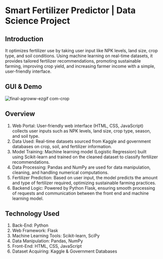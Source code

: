 # Smart Fertilizer Predictor | Data Science Project

## Introduction
It optimizes fertilizer use by taking user input like NPK levels, land size, crop type, and soil conditions. Using machine learning on real-time datasets, it provides tailored fertilizer recommendations, promoting sustainable farming, improving crop yield, and increasing farmer income with a simple, user-friendly interface.

## GUI & Demo
![final-agroww-ezgif com-crop](https://github.com/user-attachments/assets/f210ab90-100c-4dd5-a310-e3f3cde1078d)

## Overview

1. Web Portal: User-friendly web interface (HTML, CSS, JavaScript) collects user inputs such as NPK levels, land size, crop type, season, and soil type.
2. Data Used: Real-time datasets sourced from Kaggle and government databases on crop, soil, and fertilizer information.
3. Model Training: Machine learning model (Logistic Regression) built using Scikit-learn and trained on the cleaned dataset to classify fertilizer recommendations.
4. Data Processing: Pandas and NumPy are used for data manipulation, cleaning, and handling numerical computations.
5. Fertilizer Prediction: Based on user input, the model predicts the amount and type of fertilizer required, optimizing sustainable farming practices.
6. Backend Logic: Powered by Python Flask, ensuring smooth processing of requests and communication between the front end and machine learning model.

## Technology Used
1. Back-End: Python
2. Web Framework: Flask
3. Machine Learning Tools: Scikit-learn, SciPy
4. Data Manipulation: Pandas, NumPy
5. Front-End: HTML, CSS, JavaScript
6. Dataset Acquiring: Kaggle & Government Databases
